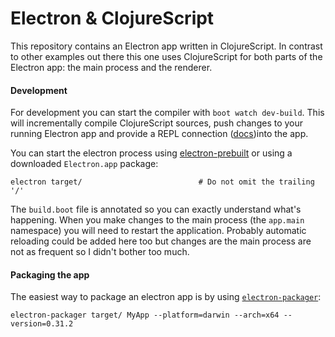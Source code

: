 # Electron & ClojureScript

This repository contains an Electron app written in ClojureScript. In
contrast to other examples out there this one uses ClojureScript for
both parts of the Electron app: the main process and the renderer.

#### Development

For development you can start the compiler with `boot watch dev-build`.
This will incrementally compile ClojureScript sources, push changes to your
running Electron app and provide a REPL connection
([docs](https://github.com/adzerk-oss/boot-cljs-repl))into the app.

You can start the electron process using
[electron-prebuilt](https://github.com/mafintosh/electron-prebuilt) or
using a downloaded `Electron.app` package:

```
electron target/                          # Do not omit the trailing '/' 
```

The `build.boot` file is annotated so you can exactly understand
what's happening. When you make changes to the main process (the
`app.main` namespace) you will need to restart the
application. Probably automatic reloading could be added here too but
changes are the main process are not as frequent so I didn't bother
too much.

#### Packaging the app

The easiest way to package an electron app is by using
[`electron-packager`](https://github.com/maxogden/electron-packager):

```
electron-packager target/ MyApp --platform=darwin --arch=x64 --version=0.31.2
```
